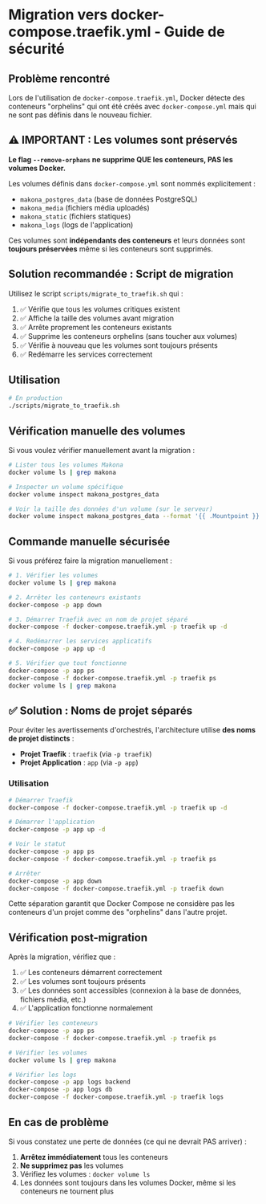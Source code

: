# Migration vers docker-compose.traefik.yml - Guide de sécurité

## Problème rencontré

Lors de l'utilisation de `docker-compose.traefik.yml`, Docker détecte des conteneurs "orphelins" qui ont été créés avec `docker-compose.yml` mais qui ne sont pas définis dans le nouveau fichier.

## ⚠️ IMPORTANT : Les volumes sont préservés

**Le flag `--remove-orphans` ne supprime QUE les conteneurs, PAS les volumes Docker.**

Les volumes définis dans `docker-compose.yml` sont nommés explicitement :
- `makona_postgres_data` (base de données PostgreSQL)
- `makona_media` (fichiers média uploadés)
- `makona_static` (fichiers statiques)
- `makona_logs` (logs de l'application)

Ces volumes sont **indépendants des conteneurs** et leurs données sont **toujours préservées** même si les conteneurs sont supprimés.

## Solution recommandée : Script de migration

Utilisez le script `scripts/migrate_to_traefik.sh` qui :

1. ✅ Vérifie que tous les volumes critiques existent
2. ✅ Affiche la taille des volumes avant migration
3. ✅ Arrête proprement les conteneurs existants
4. ✅ Supprime les conteneurs orphelins (sans toucher aux volumes)
5. ✅ Vérifie à nouveau que les volumes sont toujours présents
6. ✅ Redémarre les services correctement

## Utilisation

```bash
# En production
./scripts/migrate_to_traefik.sh
```

## Vérification manuelle des volumes

Si vous voulez vérifier manuellement avant la migration :

```bash
# Lister tous les volumes Makona
docker volume ls | grep makona

# Inspecter un volume spécifique
docker volume inspect makona_postgres_data

# Voir la taille des données d'un volume (sur le serveur)
docker volume inspect makona_postgres_data --format '{{ .Mountpoint }}' | xargs sudo du -sh
```

## Commande manuelle sécurisée

Si vous préférez faire la migration manuellement :

```bash
# 1. Vérifier les volumes
docker volume ls | grep makona

# 2. Arrêter les conteneurs existants
docker-compose -p app down

# 3. Démarrer Traefik avec un nom de projet séparé
docker-compose -f docker-compose.traefik.yml -p traefik up -d

# 4. Redémarrer les services applicatifs
docker-compose -p app up -d

# 5. Vérifier que tout fonctionne
docker-compose -p app ps
docker-compose -f docker-compose.traefik.yml -p traefik ps
docker volume ls | grep makona
```

## ✅ Solution : Noms de projet séparés

Pour éviter les avertissements d'orchestrés, l'architecture utilise **des noms de projet distincts** :

- **Projet Traefik** : `traefik` (via `-p traefik`)
- **Projet Application** : `app` (via `-p app`)

### Utilisation

```bash
# Démarrer Traefik
docker-compose -f docker-compose.traefik.yml -p traefik up -d

# Démarrer l'application
docker-compose -p app up -d

# Voir le statut
docker-compose -p app ps
docker-compose -f docker-compose.traefik.yml -p traefik ps

# Arrêter
docker-compose -p app down
docker-compose -f docker-compose.traefik.yml -p traefik down
```

Cette séparation garantit que Docker Compose ne considère pas les conteneurs d'un projet comme des "orphelins" dans l'autre projet.

## Vérification post-migration

Après la migration, vérifiez que :

1. ✅ Les conteneurs démarrent correctement
2. ✅ Les volumes sont toujours présents
3. ✅ Les données sont accessibles (connexion à la base de données, fichiers média, etc.)
4. ✅ L'application fonctionne normalement

```bash
# Vérifier les conteneurs
docker-compose -p app ps
docker-compose -f docker-compose.traefik.yml -p traefik ps

# Vérifier les volumes
docker volume ls | grep makona

# Vérifier les logs
docker-compose -p app logs backend
docker-compose -p app logs db
docker-compose -f docker-compose.traefik.yml -p traefik logs
```

## En cas de problème

Si vous constatez une perte de données (ce qui ne devrait PAS arriver) :

1. **Arrêtez immédiatement** tous les conteneurs
2. **Ne supprimez pas** les volumes
3. Vérifiez les volumes : `docker volume ls`
4. Les données sont toujours dans les volumes Docker, même si les conteneurs ne tournent plus

